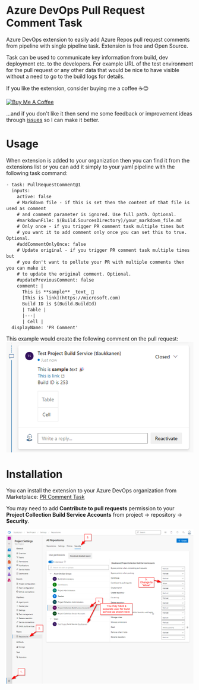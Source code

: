 # Azure DevOps Pull Request Comment Task

Azure DevOps extension to easily add Azure Repos pull request comments from pipeline with single pipeline task. Extension is free and Open Source.

Task can be used to communicate key information from build, dev deployment etc. to the developers. For example URL of the test environment for the pull request or any other data that would be nice to have visible without a need to go to the build logs for details.

If you like the extension, consider buying me a coffee ☕😊

<a href="https://www.buymeacoffee.com/tlaukkanen" target="_blank"><img src="https://cdn.buymeacoffee.com/buttons/v2/default-yellow.png" alt="Buy Me A Coffee" style="height: 60px !important;width: 217px !important;" ></a>

...and if you don't like it then send me some feedback or improvement ideas through [issues](https://github.com/tlaukkanen/azure-devops-pr-comment-extension/issues) so I can make it better.

# Usage

When extension is added to your organization then you can find it from the extensions list or you can add it simply to your yaml pipeline with the following task command:

```
- task: PullRequestComment@1
  inputs:
    active: false
    # Markdown file - if this is set then the content of that file is used as comment
    # and comment parameter is ignored. Use full path. Optional.
    #markdownFile: $(Build.SourcesDirectory)/your_markdown_file.md
    # Only once - if you trigger PR comment task multiple times but
    # you want it to add comment only once you can set this to true. Optional.
    #addCommentOnlyOnce: false
    # Update original - if you trigger PR comment task multiple times but
    # you don't want to pollute your PR with multiple comments then you can make it
    # to update the original comment. Optional.
    #updatePreviousComment: false
    comment: |
      This is **sample** _text_ 🎉
      [This is link](https://microsoft.com)
      Build ID is $(Build.BuildId)
      | Table |
      |---|
      | Cell |
  displayName: 'PR Comment'
```

This example would create the following comment on the pull request:
![Screenshot](screenshots/screen1.png)

# Installation

You can install the extension to your Azure DevOps organization from Marketplace:
[PR Comment Task](https://marketplace.visualstudio.com/items?itemName=TommiLaukkanen.pr-comment-extension)

You may need to add **Contribute to pull requests** permission to your **Project Collection Build Service Accounts** from project -> repository -> **Security**.

![Permissions](screenshots/screen3.png)
